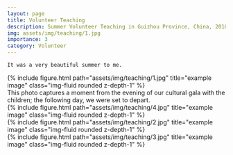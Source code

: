 ```yaml
---
layout: page
title: Volunteer Teaching 
description: Summer Volunteer Teaching in Guizhou Province, China, 2018.
img: assets/img/teaching/1.jpg 
importance: 3
category: Volunteer 
---
```


    It was a very beautiful summer to me.

<div class="row">
    <div class="col-sm mt-3 mt-md-0">
        {% include figure.html path="assets/img/teaching/1.jpg" title="example image" class="img-fluid rounded z-depth-1" %}
    </div>
</div>
<div class="caption">
    This photo captures a moment from the evening of our cultural gala with the children; the following day, we were set to depart.
</div>
<div class="row">
    <div class="col-sm mt-3 mt-md-0">
        {% include figure.html path="assets/img/teaching/4.jpg" title="example image" class="img-fluid rounded z-depth-1" %}
    </div>
    <div class="col-sm mt-3 mt-md-0">
        {% include figure.html path="assets/img/teaching/2.jpg" title="example image" class="img-fluid rounded z-depth-1" %}
    </div>
    <div class="col-sm mt-3 mt-md-0">
        {% include figure.html path="assets/img/teaching/3.jpg" title="example image" class="img-fluid rounded z-depth-1" %}
    </div>
</div>


<!-- <div class="caption">
    This image can also have a caption. It's like magic.
</div> -->




<!-- The code is simple.
Just wrap your images with `<div class="col-sm">` and place them inside `<div class="row">` (read more about the <a href="https://getbootstrap.com/docs/4.4/layout/grid/">Bootstrap Grid</a> system).
To make images responsive, add `img-fluid` class to each; for rounded corners and shadows use `rounded` and `z-depth-1` classes.
Here's the code for the last row of images above: -->

<!-- {% raw %}
```html
<div class="row justify-content-sm-center">
    <div class="col-sm-8 mt-3 mt-md-0">
        {% include figure.html path="assets/img/6.jpg" title="example image" class="img-fluid rounded z-depth-1" %}
    </div>
    <div class="col-sm-4 mt-3 mt-md-0">
        {% include figure.html path="assets/img/11.jpg" title="example image" class="img-fluid rounded z-depth-1" %}
    </div>
</div>
```
{% endraw %} -->
